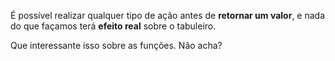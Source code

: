É possível realizar qualquer tipo de ação antes de **retornar um valor**, e nada do que façamos terá **efeito real** sobre o tabuleiro.

Que interessante isso sobre as funções. Não acha?
 
